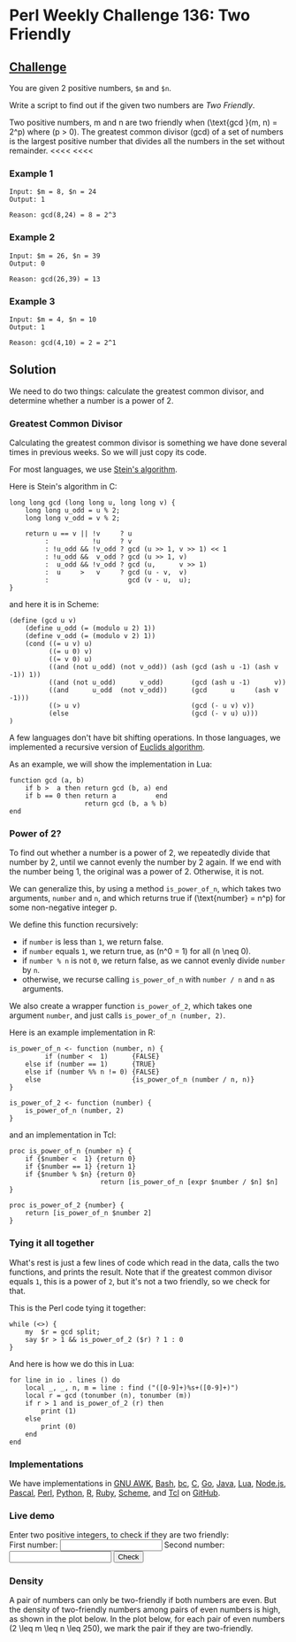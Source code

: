 # Perl Weekly Challenge 136: Two Friendly

## [Challenge][task1]
>>>>
You are given 2 positive numbers, `$m` and `$n`.

Write a script to find out if the given two numbers are *Two Friendly*.

>>>>
Two positive numbers, m and n are two friendly when
\(\text{gcd }(m, n) = 2^p\) where \(p > 0\). The greatest common divisor
(gcd) of a set of numbers is the largest positive number that divides all
the numbers in the set without remainder.
<<<<
<<<<

### Example 1

~~~~
Input: $m = 8, $n = 24
Output: 1

Reason: gcd(8,24) = 8 = 2^3
~~~~

### Example 2

~~~~
Input: $m = 26, $n = 39
Output: 0

Reason: gcd(26,39) = 13
~~~~

### Example 3

~~~~
Input: $m = 4, $n = 10
Output: 1

Reason: gcd(4,10) = 2 = 2^1
~~~~

[task1]: https://theweeklychallenge.org/blog/perl-weekly-challenge-136/#TASK1

## Solution

We need to do two things: calculate the greatest common divisor, and
determine whether a number is a power of 2.

### Greatest Common Divisor

Calculating the greatest common divisor is something we have done
several times in previous weeks. So we will just copy its code.

For most languages, we use [Stein's algorithm](#wiki:Binary_GCD_algorithm).

Here is Stein's algorithm in C:

~~~~
long long gcd (long long u, long long v) {
    long long u_odd = u % 2;
    long long v_odd = v % 2;

    return u == v || !v     ? u
         :           !u     ? v
         : !u_odd && !v_odd ? gcd (u >> 1, v >> 1) << 1
         : !u_odd &&  v_odd ? gcd (u >> 1, v)
         :  u_odd && !v_odd ? gcd (u,      v >> 1)
         :  u     >   v     ? gcd (u - v,  v)
         :                    gcd (v - u,  u);
}
~~~~

and here it is in Scheme:

~~~~
(define (gcd u v)
    (define u_odd (= (modulo u 2) 1))
    (define v_odd (= (modulo v 2) 1))
    (cond ((= u v) u)
          ((= u 0) v)
          ((= v 0) u)
          ((and (not u_odd) (not v_odd)) (ash (gcd (ash u -1) (ash v -1)) 1))
          ((and (not u_odd)      v_odd)       (gcd (ash u -1)      v))
          ((and      u_odd  (not v_odd))      (gcd      u     (ash v -1)))
          ((> u v)                            (gcd (- u v) v))
          (else                               (gcd (- v u) u)))
)
~~~~

A few languages don't have bit shifting operations. In those languages,
we implemented a recursive version of 
[Euclids algorithm](#wiki:Euclidean_algorithm#Implementations).

As an example, we will show the implementation in Lua:

~~~~
function gcd (a, b)
    if b >  a then return gcd (b, a) end
    if b == 0 then return a          end
                   return gcd (b, a % b)
end
~~~~

### Power of 2?

To find out whether a number is a power of 2, we repeatedly divide
that number by 2, until we cannot evenly the number by 2 again.
If we end with the number being 1, the original was a power of 2.
Otherwise, it is not.

We can generalize this, by using a method `is_power_of_n`, which
takes two arguments, `number` and `n`, and which returns true if
\(\text{number} = n^p\) for some non-negative integer p.

We define this function recursively:

* if `number` is less than `1`, we return false.
* if `number` equals `1`, we return true, as \(n^0 = 1\) for all \(n \neq 0\).
* if `number % n` is not `0`, we return false, as we cannot
  evenly divide `number` by `n`.
* otherwise, we recurse calling `is_power_of_n` with `number / n` and `n`
  as arguments.

We also create a wrapper function `is_power_of_2`, which takes one
argument `number`, and just calls `is_power_of_n (number, 2)`.

Here is an example implementation in R:

~~~~
is_power_of_n <- function (number, n) {
         if (number <  1)      {FALSE}
    else if (number == 1)      {TRUE}
    else if (number %% n != 0) {FALSE}
    else                       {is_power_of_n (number / n, n)}
}

is_power_of_2 <- function (number) {
    is_power_of_n (number, 2)
}
~~~~

and an implementation in Tcl:

~~~~
proc is_power_of_n {number n} {
    if {$number <  1} {return 0}
    if {$number == 1} {return 1}
    if {$number % $n} {return 0}
                       return [is_power_of_n [expr $number / $n] $n]
}

proc is_power_of_2 {number} {
    return [is_power_of_n $number 2]
}
~~~~

### Tying it all together

What's rest is just a few lines of code which read in the data,
calls the two functions, and prints the result. Note that if the
greatest common divisor equals `1`, this is a power of `2`, 
but it's not a two friendly, so we check for that.

This is the Perl code tying it together:

~~~~
while (<>) {
    my  $r = gcd split;
    say $r > 1 && is_power_of_2 ($r) ? 1 : 0
}
~~~~

And here is how we do this in Lua:

~~~~
for line in io . lines () do
    local _, _, n, m = line : find ("([0-9]+)%s+([0-9]+)")
    local r = gcd (tonumber (n), tonumber (m))
    if r > 1 and is_power_of_2 (r) then
        print (1)
    else
        print (0)
    end
end
~~~~

### Implementations

We have implementations in
[GNU AWK](#github),
[Bash](#github),
[bc](#github),
[C](#github),
[Go](#github),
[Java](#github),
[Lua](#github),
[Node.js](#github),
[Pascal](#github),
[Perl](#github),
[Python](#github),
[R](#github),
[Ruby](#github),
[Scheme](#github), and
[Tcl](#github)
on [GitHub](https://www.github.com).


### Live demo

<div id = "demo">
Enter two positive integers, to check if they are two friendly:<br>
First number: <input type = "number" id = "first" pattern = "^[0-9]+$">
Second number: <input type = "number" id = "second" pattern = "^[0-9]+$">
<button id = "button" onclick = "two_friendly()">Check</button>
<p>
<span id = "result"></span>
</div>


### Density

A pair of numbers can only be two-friendly if both numbers are even.
But the density of two-friendly numbers among pairs of even numbers
is high, as shown in the plot below. In the plot below, for each
pair of even numbers \(2 \leq m \leq n \leq 250\), we mark the pair
if they are two-friendly.

<div>
<canvas id = "twofriendly_scatter")
</div>
